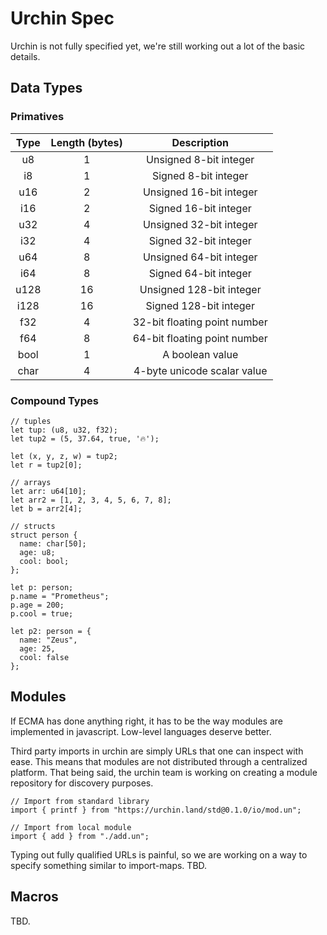 # Urchin Spec

Urchin is not fully specified yet, we're still working out a lot of the basic
details.

## Data Types

### Primatives

| Type | Length (bytes) |         Description          |
| :--: | :------------: | :--------------------------: |
|  u8  |       1        |    Unsigned 8-bit integer    |
|  i8  |       1        |     Signed 8-bit integer     |
| u16  |       2        |   Unsigned 16-bit integer    |
| i16  |       2        |    Signed 16-bit integer     |
| u32  |       4        |   Unsigned 32-bit integer    |
| i32  |       4        |    Signed 32-bit integer     |
| u64  |       8        |   Unsigned 64-bit integer    |
| i64  |       8        |    Signed 64-bit integer     |
| u128 |       16       |   Unsigned 128-bit integer   |
| i128 |       16       |    Signed 128-bit integer    |
| f32  |       4        | 32-bit floating point number |
| f64  |       8        | 64-bit floating point number |
| bool |       1        |       A boolean value        |
| char |       4        | 4-byte unicode scalar value  |

### Compound Types

```un
// tuples
let tup: (u8, u32, f32);
let tup2 = (5, 37.64, true, '🔥');

let (x, y, z, w) = tup2;
let r = tup2[0];

// arrays
let arr: u64[10];
let arr2 = [1, 2, 3, 4, 5, 6, 7, 8];
let b = arr2[4];

// structs
struct person {
  name: char[50];
  age: u8;
  cool: bool;
};

let p: person;
p.name = "Prometheus";
p.age = 200;
p.cool = true;

let p2: person = {
  name: "Zeus",
  age: 25,
  cool: false
};
```

## Modules

If ECMA has done anything right, it has to be the way modules are implemented in
javascript. Low-level languages deserve better.

Third party imports in urchin are simply URLs that one can inspect with ease.
This means that modules are not distributed through a centralized platform. That
being said, the urchin team is working on creating a module repository for
discovery purposes.

```un
// Import from standard library
import { printf } from "https://urchin.land/std@0.1.0/io/mod.un";

// Import from local module
import { add } from "./add.un";
```

Typing out fully qualified URLs is painful, so we are working on a way to
specify something similar to import-maps. TBD.

## Macros

TBD.
